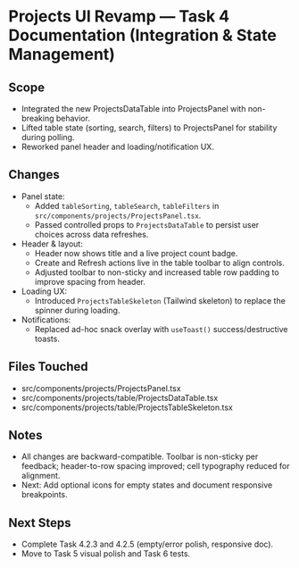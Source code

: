 # Projects UI Revamp — Task 4 Documentation (Integration & State Management)

## Scope
- Integrated the new ProjectsDataTable into ProjectsPanel with non-breaking behavior.
- Lifted table state (sorting, search, filters) to ProjectsPanel for stability during polling.
- Reworked panel header and loading/notification UX.

## Changes
- Panel state:
  - Added `tableSorting`, `tableSearch`, `tableFilters` in `src/components/projects/ProjectsPanel.tsx`.
  - Passed controlled props to `ProjectsDataTable` to persist user choices across data refreshes.
- Header & layout:
  - Header now shows title and a live project count badge.
  - Create and Refresh actions live in the table toolbar to align controls.
  - Adjusted toolbar to non-sticky and increased table row padding to improve spacing from header.
- Loading UX:
  - Introduced `ProjectsTableSkeleton` (Tailwind skeleton) to replace the spinner during loading.
- Notifications:
  - Replaced ad-hoc snack overlay with `useToast()` success/destructive toasts.

## Files Touched
- src/components/projects/ProjectsPanel.tsx
- src/components/projects/table/ProjectsDataTable.tsx
- src/components/projects/table/ProjectsTableSkeleton.tsx

## Notes
- All changes are backward-compatible. Toolbar is non-sticky per feedback; header-to-row spacing improved; cell typography reduced for alignment.
- Next: Add optional icons for empty states and document responsive breakpoints.

## Next Steps
- Complete Task 4.2.3 and 4.2.5 (empty/error polish, responsive doc).
- Move to Task 5 visual polish and Task 6 tests.
